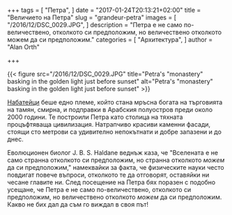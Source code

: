 +++
tags = [
  "Петра",
]
date = "2017-01-24T20:13:21+02:00"
title = "Величието на Петра"
slug = "grandeur-petra"
images = [
  "/2016/12/DSC_0029.JPG",
]
description = "Петра е не само по-величествено, отколкото си предположим, но величествено отколкото можем да си предположим."
categories = [
  "Архитектура",
]
author = "Alan Orth"

+++

{{< figure src="/2016/12/DSC_0029.JPG" title="Petra's \"monastery\" basking in the golden light just before sunset" alt="Petra's \"monastery\" basking in the golden light just before sunset" >}}

[Набатейци](https://en.wikipedia.org/wiki/Nabataeans) беше едно племе, който стана мръсна богата на търговията на тамян, смирна, и подправки в Арабския полуостров преди около 2000 години. Те построили Петра като столица на тяхната процъфтяваща цивилизация. Натрапчиво красиви каменни фасади, стоящи сто метрови са удивително непокътнати и добре запазени и до днес.

<!--more-->

Еволюционен биолог J. B. S. Haldane веднъж каза, че "Вселената е не само странна отколкото си предположим, но странна отколкото _можем_ да си предположим," намеквайки за факта, че физическите науки често повдигат повече въпроси, отколкото те да отговорят, оставяйки ни чесане главите ни. След посещение на Петра бях поразен с подобно усещане, че Петра е не само по-величествено, отколкото си предположим, но величествено отколкото _можем_ да си предположим. Какво не бих дал да съм го виждал в своя път!
